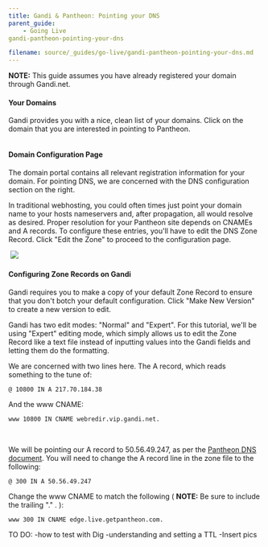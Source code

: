```yaml
---
title: Gandi & Pantheon: Pointing your DNS
parent_guide:
    - Going Live
gandi-pantheon-pointing-your-dns

filename: source/_guides/go-live/gandi-pantheon-pointing-your-dns.md
---
```


 **NOTE:** This guide assumes you have already registered your domain through Gandi.net.
#### Your Domains

Gandi provides you with a nice, clean list of your domains. Click on the domain that you are interested in pointing to Pantheon.

 ![]()
#### Domain Configuration Page

The domain portal contains all relevant registration information for your domain. For pointing DNS, we are concerned with the DNS configuration section on the right.

In traditional webhosting, you could often times just point your domain name to your hosts nameservers and, after propagation, all would resolve as desired. Proper resolution for your Pantheon site depends on CNAMEs and A records. To configure these entries, you'll have to edit the DNS Zone Record. Click "Edit the Zone" to proceed to the configuration page.

 ![]() ![](https://pantheon-systems.desk.com/customer/portal/attachments/198816)​
#### Configuring Zone Records on Gandi

Gandi requires you to make a copy of your default Zone Record to ensure that you don't botch your default configuration. Click "Make New Version" to create a new version to edit.

Gandi has two edit modes: "Normal" and "Expert". For this tutorial, we'll be using "Expert" editing mode, which simply allows us to edit the Zone Record like a text file instead of inputting values into the Gandi fields and letting them do the formatting.

We are concerned with two lines here. The A record, which reads something to the tune of:

    @ 10800 IN A 217.70.184.38

And the www CNAME:

    www 10800 IN CNAME webredir.vip.gandi.net.

 

We will be pointing our A record to 50.56.49.247, as per the [Pantheon DNS document](/documentation/running-drupal/going-live-and-launching-your-site/#updating-DNS). You will need to change the A record line in the zone file to the following:

    @ 300 IN A 50.56.49.247

Change the www CNAME to match the following ( **NOTE:** Be sure to include the trailing "." . ):

    www 300 IN CNAME edge.live.getpantheon.com.

TO DO: -how to test with Dig -understanding and setting a TTL -Insert pics
